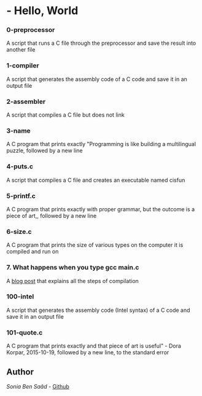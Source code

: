 
#  - Hello, World
### 0-preprocessor
A script that runs a C file through the preprocessor and save the result into another file
### 1-compiler
A script that generates the assembly code of a C code and save it in an output file
### 2-assembler
A script that compiles a C file but does not link
### 3-name
A C program that prints exactly "Programming is like building a multilingual puzzle, followed by a new line
### 4-puts.c
A script that compiles a C file and creates an executable named cisfun
### 5-printf.c
A C program that prints exactly with proper grammar, but the outcome is a piece of art,, followed by a new line
### 6-size.c
A C program that prints the size of various types on the computer it is compiled and run on
### 7. What happens when you type gcc main.c
A [blog post](https://medium.com/@hicarrie_/what-happens-when-you-type-gcc-main-c-471402bd3842#.7k81oucnu) that explains all the steps of compilation
### 100-intel
A script that generates the assembly code (Intel syntax) of a C code and save it in an output file
### 101-quote.c
A C program that prints exactly and that piece of art is useful" - Dora Korpar, 2015-10-19, followed by a new line, to the standard error
## Author
*Sonia Ben Saâd* - [Github](https://github.com/Soniabensaad)